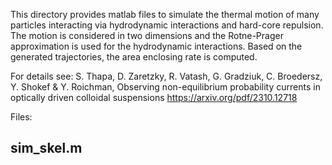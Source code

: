 This directory provides matlab files to simulate the thermal motion 
of many particles interacting via hydrodynamic interactions and 
hard-core repulsion. The motion is considered in two dimensions 
and the Rotne-Prager approximation is used for the hydrodynamic 
interactions. Based on the generated trajectories, the area enclosing 
rate is computed.

For details see:
S. Thapa, D. Zaretzky, R. Vatash, G. Gradziuk, C. Broedersz, Y. Shokef & Y. Roichman,
Observing non-equilibrium probability currents in optically driven colloidal suspensions
https://arxiv.org/pdf/2310.12718

Files:

sim_skel.m
-
